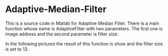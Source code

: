 # Adaptive-Median-Filter
This is a source code in Matlab for Adaptive Median Filter. There is a main function whose name is AdaptiveFilter with two parameters. 
The first one is image address and the second parameter is filter size.

In the following pictures the result of this function is show and the filter size is set to 13.

